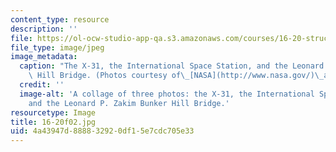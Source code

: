 ```yaml
---
content_type: resource
description: ''
file: https://ol-ocw-studio-app-qa.s3.amazonaws.com/courses/16-20-structural-mechanics-fall-2002/4a43947d888832920df15e7cdc705e33_16-20f02.jpg
file_type: image/jpeg
image_metadata:
  caption: "The X-31, the International Space Station, and the Leonard P. Zakim Bunker\
    \ Hill Bridge. (Photos courtesy of\_[NASA](http://www.nasa.gov/)\_and\_[OCW](http://ocw.mit.edu).)"
  credit: ''
  image-alt: 'A collage of three photos: the X-31, the International Space Station,
    and the Leonard P. Zakim Bunker Hill Bridge.'
resourcetype: Image
title: 16-20f02.jpg
uid: 4a43947d-8888-3292-0df1-5e7cdc705e33
---
```

